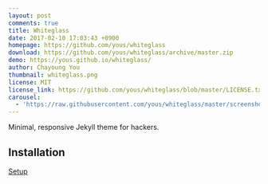 ```yaml
---
layout: post
comments: true
title: Whiteglass
date: 2017-02-10 17:03:43 +0900
homepage: https://github.com/yous/whiteglass
download: https://github.com/yous/whiteglass/archive/master.zip
demo: https://yous.github.io/whiteglass/
author: Chayoung You
thumbnail: whiteglass.png
license: MIT
license_link: https://github.com/yous/whiteglass/blob/master/LICENSE.txt
carousel:
  - 'https://raw.githubusercontent.com/yous/whiteglass/master/screenshot.png'
---
```


Minimal, responsive Jekyll theme for hackers.

## Installation

[Setup](https://github.com/yous/whiteglass/blob/master/README.md)
